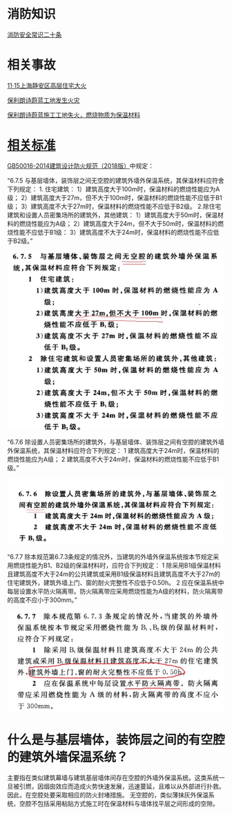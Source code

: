 # 消防知识
[消防安全常识二十条](https://baike.baidu.com/item/%E6%B6%88%E9%98%B2%E5%AE%89%E5%85%A8%E5%B8%B8%E8%AF%86%E4%BA%8C%E5%8D%81%E6%9D%A1/9030309?fr=aladdin)

# 相关事故
[11·15上海静安区高层住宅大火](https://baike.baidu.com/item/11%C2%B715%E4%B8%8A%E6%B5%B7%E9%9D%99%E5%AE%89%E5%8C%BA%E9%AB%98%E5%B1%82%E4%BD%8F%E5%AE%85%E5%A4%A7%E7%81%AB/8608055?fr=aladdin#2)

[保利朗诗蔚蓝工地发生火灾](http://k.sina.com.cn/article_1770719013_m698b072503300793f.html)

[保利朗诗蔚蓝施工工地失火，燃烧物质为保温材料](http://www.sohu.com/a/301933808_100114172)

# [相关标准](../%E7%9B%B8%E5%85%B3%E6%A0%87%E5%87%86)
[GB50016-2014建筑设计防火规范（2018版）](https://github.com/zoumingzhe/a_pure_sky/blob/master/%E7%9B%B8%E5%85%B3%E6%A0%87%E5%87%86/GB50016-2014%E5%BB%BA%E7%AD%91%E8%AE%BE%E8%AE%A1%E9%98%B2%E7%81%AB%E8%A7%84%E8%8C%83%EF%BC%882018%E7%89%88%EF%BC%89.pdf)中规定：

“6.7.5 与基层墙体，装饰层之间无空腔的建筑外墙外保温系统，其保温材料应符舍下列规定：
    1. 住宅建筑：
        1）建筑高度大于100m时，保温材料的燃烧性能应为A级；
        2）建筑高度大于27m，但不大于100m时，保温材料的燃烧性能不应低于B1级；
        3）建筑高度不大于27m时，保温材料的燃烧性能不应低于B2级。
    2.除住宅建筑和设置人员密集场所的建筑外，其他建筑：
        1）建筑高度大于50m时，保温材料的燃烧性能应为A级；
        2）建筑高度大于24m，但不大于50m时，保温材料的燃烧性能不应低于B1级：
        3）建筑高度不大于24m时，保温材料的燃烧性能不应低于B2级。”

![GB50016-2014 6.7.5](GB50016-2014/6.7.5.jpg "GB50016-2014 6.7.5")

“6.7.6 除设置人员密集场所的建筑外，与基层墙体、装饰层之间有空腔的建筑外墙外保温系统，其保温材料应符合下列规定：
    1 建筑高度大于24m时，保温材料的燃烧性能应为A级；
    2 建筑高度不大于24m时，保温材料的燃烧性能不应低于B1级。”

![GB50016-2014 6.7.6](GB50016-2014/6.7.6.jpg "GB50016-2014 6.7.6")

“6.7.7 除本规范第6.7.3条规定的情况外，当建筑的外墙外保温系统按本节规定采用燃烧性能为B1、B2级的保温材料时，应符合下列规定：
    1 除采用B1级保温材料且建筑高度不大于24m的公共建筑或采用B1级保温材料且建筑高度不大于27m的住宅建筑外，建筑外墙上门、窗的耐火完整性不应低于0.50h。
    2 应在保温系统中每层设置水平防火隔离带。防火隔离带应采用燃烧性能为A级的材料，防火隔离带的高度不应小于300mm。”

![GB50016-2014 6.7.7](GB50016-2014/6.7.7.jpg "GB50016-2014 6.7.7")

# 什么是与基层墙体，装饰层之间的有空腔的建筑外墙保温系统？
主要指在类似建筑幕墙与建筑基层墙体间存在空腔的外墙外保温系统。这类系统一旦被引燃，因烟囱效应而造成火势快速发展，迅速蔓延，且难以从外部进行扑救。 因此，在空腔处要采取相应的防火封堵措施。
无空腔的，类似薄抹灰外保温系统，空腔不包括采用粘贴方式施工时在保温材料与墙体找平层之间形成的空隙。
